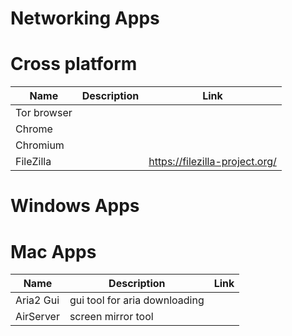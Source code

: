 # Networking Apps

# Cross platform
|Name|Description|Link|
|----|----|---|
|Tor browser|||
|Chrome|||
|Chromium|||
|FileZilla||https://filezilla-project.org/|

# Windows Apps

# Mac Apps
|Name|Description|Link|
|----|----|----|
|Aria2 Gui|gui tool for aria downloading||
|AirServer|screen mirror tool||